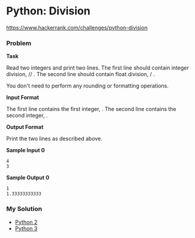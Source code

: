 # Python: Division

https://www.hackerrank.com/challenges/python-division

### Problem

**Task**

Read two integers and print two lines. The first line should contain integer division,  // . The second line should contain float division,  / .

You don't need to perform any rounding or formatting operations.

**Input Format**

The first line contains the first integer, . The second line contains the second integer, .

**Output Format**

Print the two lines as described above.

**Sample Input 0**
```
4
3
```

**Sample Output 0**
```
1
1.33333333333
```

### My Solution

- [Python 2](python2.py)
- [Python 3](python3.py)